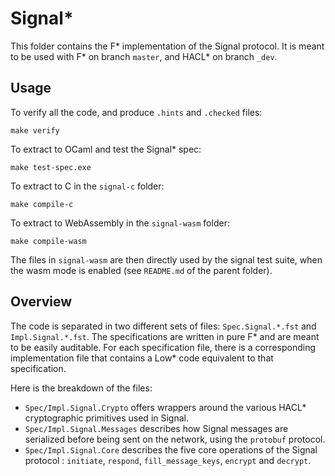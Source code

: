 # Signal*

This folder contains the F\* implementation of the Signal protocol. It is meant to be used with F\* on branch `master`, and HACL* on branch `_dev`.

## Usage

To verify all the code, and produce `.hints` and `.checked` files:

    make verify

To extract to OCaml and test the Signal* spec:

    make test-spec.exe

To extract to C in the `signal-c` folder:

    make compile-c

To extract to WebAssembly in the `signal-wasm` folder:

    make compile-wasm

The files in `signal-wasm` are then directly used by the signal test suite, when the wasm mode is enabled (see `README.md` of the parent folder).

## Overview

The code is separated in two different sets of files: `Spec.Signal.*.fst` and `Impl.Signal.*.fst`. The specifications are written in pure F\* and are meant to be easily auditable. For each specification file, there is a corresponding implementation file that contains a Low* code equivalent to that specification.

Here is the breakdown of the files:
* `Spec/Impl.Signal.Crypto` offers wrappers around the various HACL* cryptographic primitives used in Signal.
* `Spec/Impl.Signal.Messages` describes how Signal messages are serialized before being sent on the network, using the `protobuf` protocol.
* `Spec/Impl.Signal.Core` describes the five core operations of the Signal protocol : `initiate`, `respond`, `fill_message_keys`, `encrypt` and `decrypt`.  
